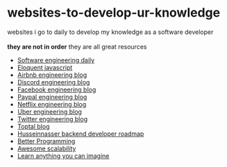 # websites-to-develop-ur-knowledge
websites i go to daily to develop my knowledge as a software developer  
<br />
**they are not in order** they are all great resources

* [Software engineering daily](https://softwareengineeringdaily.com)
* [Eloquent javascript](https://eloquentjavascript.net/)
* [Airbnb engineering blog](https://medium.com/airbnb-engineering)
* [Discord engineering blog](https://blog.discord.com/tagged/engineering)
* [Facebook engineering blog](https://engineering.fb.com)
* [Paypal engineering blog](https://medium.com/paypal-engineering)
* [Netflix engineering blog](https://netflixtechblog.com)
* [Uber engineering blog](https://eng.uber.com)
* [Twitter engineering blog](https://blog.twitter.com/engineering/en_us.html)
* [Toptal blog](https://www.toptal.com/developers/blog)
* [Husseinnasser backend developer roadmap](https://backend.husseinnasser.com)
* [Better Programming](https://betterprogramming.pub)
* [Awesome scalability](http://awesome-scalability.com)
* [Learn anything you can imagine](https://www.tutorialspoint.com/tutorialslibrary.htm)
